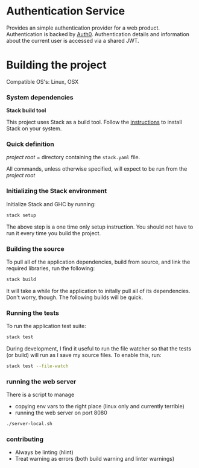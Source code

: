 # Authentication Service

Provides an simple authentication provider for a web product.
Authentication is backed by [Auth0](https://auth0.com/). Authentication details 
and information about the current user is accessed via a shared JWT.


# Building the project

Compatible OS's: Linux, OSX

### System dependencies

__Stack build tool__

This project uses Stack as a build tool. Follow the [instructions](http://docs.haskellstack.org/en/stable/README/) to install Stack on your system.



### Quick definition

_project root_ = directory containing the `stack.yaml` file.

All commands, unless otherwise specified, will expect to be run from the _project root_


### Initializing the Stack environment

Initialize Stack and GHC by running:

```bash
stack setup
```

The above step is a one time only setup instruction. You should not have to
run it every time you build the project.


### Building the source

To pull all of the application dependencies, build from source, and link the 
required libraries, run the following:

```bash
stack build
```

It will take a while for the application to initally pull all of its 
dependencies. Don't worry, though. The following builds will be quick.


### Running the tests

To run the application test suite:

```bash
stack test
```

During development, I find it useful to run the file watcher so that the tests
(or build) will run as I save my source files. To enable this, run:

```bash
stack test --file-watch
```


### running the web server

There is a script to manage
- copying env vars to the right place (linux only and currently terrible)
- running the web server on port 8080

```bash
./server-local.sh
```


### contributing

- Always be linting (hlint)
- Treat warning as errors (both build warning and linter warnings)

